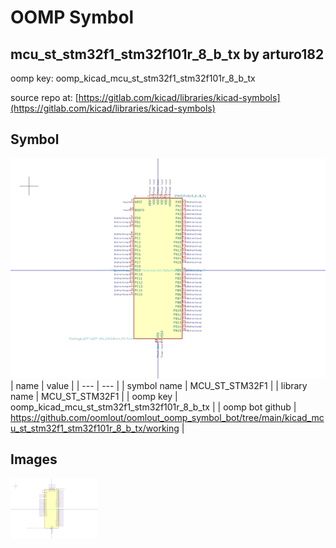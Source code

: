 # OOMP Symbol  
## mcu_st_stm32f1_stm32f101r_8_b_tx  by arturo182  
  
oomp key: oomp_kicad_mcu_st_stm32f1_stm32f101r_8_b_tx  
  
source repo at: [https://gitlab.com/kicad/libraries/kicad-symbols](https://gitlab.com/kicad/libraries/kicad-symbols)  
## Symbol  
  
[![working.png](working_600.png)](working.png)  
| name | value | 
| --- | --- | 
| symbol name | MCU_ST_STM32F1 | 
| library name | MCU_ST_STM32F1 | 
| oomp key | oomp_kicad_mcu_st_stm32f1_stm32f101r_8_b_tx | 
| oomp bot github | https://github.com/oomlout/oomlout_oomp_symbol_bot/tree/main/kicad_mcu_st_stm32f1_stm32f101r_8_b_tx/working | 
## Images  
  
[![working.png](working_140.png)](working.png)  
